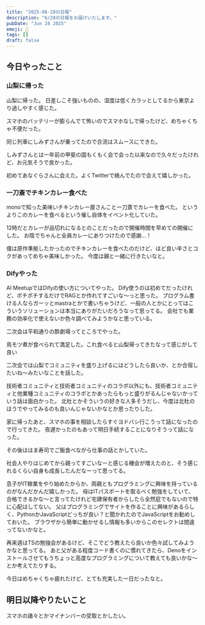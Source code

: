 ```yaml
---
title: "2025-06-28の日報"
description: "6/28の日報をお届けいたします。"
pubDate: "Jun 28 2025"
emoji: 🦊
tags: []
draft: false
---
```


## 今日やったこと

### 山梨に帰った

山梨に帰った。
日差しこそ強いものの、湿度は低くカラッとしてるから東京より過しやすく感じた。

スマホのバッテリーが膨らんでて怖いのでスマホなしで帰ったけど、めちゃくちゃ不便だった。

同じ列車にしみずさんが乗ってたので合流はスムースにできた。

しみずさんとは一年前の甲斐の国もくもく会で会った以来なので久々だったけれど、お元気そうで良かった。

初めてあなぐらさんに会えた。よくTwitterで絡んでたので会えて嬉しかった。

### 一刀斎でチキンカレー食べた

monoで知った美味いチキンカレー屋さんこと一刀斎でカレーを食べた。
というよりこのカレーを食べるという催し自体をイベント化していた。

12時だとカレーが品切れになるとのことだったので開催時間を早めての開催にした。
お陰でちゃんと全員カレーにありつけたので感謝...！

僕は原作準拠したかったのでチキンカレーを食べたのだけど、ほど良い辛さとコクがあってめちゃ美味しかった。
今度は親と一緒に行きたいなと。

### Difyやった

AI MeetupではDifyの使い方についてやった。
Dify使うのは初めてだったけれど、ポチポチするだけでRAGとか作れてすごいな〜っと思った。
プログラム書ける人ならガーッとmastraとかで書いちゃうけど、一般の人とかにとってはこういうソリューションは本当にありがたいだろうなって思ってる。
会社でも業務の効率化で使えないか色々調べてみようかなと思っている。

二次会は平和通りの酔劇場ってところでやった。

鳥モツ煮が食べられて満足した。これ食べると山梨帰ってきたなって感じがして良い

二次会では山梨でコミュニティを盛り上げるにはどうしたら良いか、とか合宿したいね〜みたいなことを話した。

技術者コミュニティと技術者コミュニティのコラボ以外にも、技術者コミュニティと他業種コミュニティのコラボとかあったらもっと盛りがるんじゃないかっていう話は面白かった。
北杜とかそういうの好きな人多そうだし、今度は北杜のほうでやってみるのも良いんじゃないかなとか思ったりした。

家に帰ったあと、スマホの事を相談したらすぐヨドバシ行こうって話になったので行ってきた。
夜遅かったのもあって明日手続することになりそうって話になった。

その後ははま寿司でご飯食べながら仕事の話とかしていた。

社会人やりはじめてから親ってすごいなーと感じる機会が増えたのと、そう感じれるくらい自身も成長したんだなーって思ってる。

息子がIT稼業をやり始めたからか、両親ともプログラミングに興味を持っているのがなんだかんだ嬉しかった。
母はITパスポートを取るべく勉強をしていて、合格できるかな〜と言ってたけれど宅建保有者からしたら全然屁でもないので特に心配はしてない。
父はプログラミングでサイトを作ることに興味があるらしく、PythonかJavaScriptどっちが良い？と聞かれたのでJavaScriptをお勧めしておいた。
ブラウザから簡単に動かせるし情報も多いからこのセレクトは間違ってないかなと。

再来週はTSの勉強会があるけど、そこでどう教えたら良いか色々試してみようかなと思ってる。
あと父がある程度コード書くのに慣れてきたら、Denoをインストールさせてもうちょっと高度なプログラミングについて教えても良いかな〜とか考えてたりする。

今日はめちゃくちゃ疲れたけど、とても充実した一日だったなと。

## 明日以降やりたいこと

スマホの諸々とかマイナンバーの受取とかしたい。
